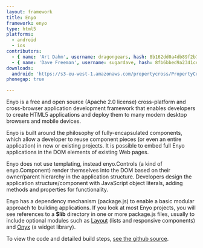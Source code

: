 ```yaml
---
layout: framework
title: Enyo
framework: enyo
type: html5
platforms:
  - android
  - ios
contributors:
  - { name: 'Art Dahm', username: dragongears, hash: 8b162dd0a4db89f2b763a5f4be389ef2 }
  - { name: 'Dave Freeman', username: sugardave, hash: 8fb6bbed9a2341ce15f1ab3ea13b2633 }
downloads:
  android: 'https://s3-eu-west-1.amazonaws.com/propertycross/PropertyCross-enyo-239c763f088732780efe5aa9c0bbb75c76dd2738.apk'
phonegap: true

---
```


Enyo is a free and open source (Apache 2.0 license) cross-platform and cross-browser application development framework that enables developers to create HTML5 applications and deploy them to many modern desktop browsers and mobile devices.  

Enyo is built around the philosophy of fully-encapsulated components, which allow a developer to reuse component pieces (or even an entire application) in new or existing projects.  It is possible to embed full Enyo applications in the DOM elements of existing Web pages.

Enyo does not use templating, instead enyo.Controls (a kind of enyo.Component) render themselves into the DOM based on their owner/parent hierarchy in the application structure. Developers design the application structure/component with JavaScript object literals, adding methods and properties for functionality.

Enyo has a dependency mechanism (package.js) to enable a basic modular approach to building applications.  If you look at most Enyo projects, you will see references to a __$lib__ directory in one or more package.js files, usually to include optional modules such as [Layout](https://github.com/enyojs/layout) (lists and responsive components) and [Onyx](https://github.com/enyojs/onyx) (a widget library).


To view the code and detailed build steps, <a href='{{ site.githuburl }}/tree/master/enyo'>see the github source</a>.